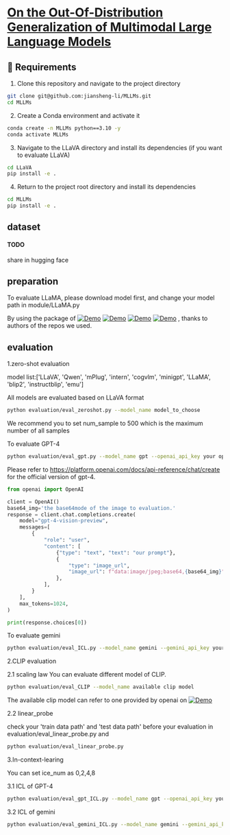# [On the Out-Of-Distribution Generalization of Multimodal Large Language Models](https://arxiv.org/abs/2402.06599)

## 🐙 Requirements

1. Clone this repository and navigate to the project directory
```bash
git clone git@github.com:jiansheng-li/MLLMs.git
cd MLLMs
```

2. Create a Conda environment and activate it

```bash
conda create -n MLLMs python==3.10 -y
conda activate MLLMs
```

3. Navigate to the LLaVA directory and install its dependencies
   (if you want to evaluate LLaVA)
```bash
cd LLaVA
pip install -e .
```

4. Return to the project root directory and install its dependencies

```bash
cd MLLMs
pip install -e .
```


## dataset
#### TODO 
share in hugging face

## preparation

To evaluate LLaMA, please download model first, and change your model path in module/LLaMA.py

By using the package of 
[![Demo](https://img.shields.io/badge/repo-LLaVA-blue)](https://github.com/haotian-liu/LLaVA)
[![Demo](https://img.shields.io/badge/repo-llama-blue)](https://github.com/meta-llama/llama)
[![Demo](https://img.shields.io/badge/repo-minigpt4-blue)](https://github.com/camenduru/minigpt4)
[![Demo](https://img.shields.io/badge/repo-mplug_owl2-blue)](https://github.com/X-PLUG/mPLUG-Owl)
, thanks to authors of the repos we used.

## evaluation
1.zero-shot evaluation

model list:['LLaVA', 'Qwen', 'mPlug', 'intern', 'cogvlm', 'minigpt', 'LLaMA', 'blip2',
                                 'instructblip', 'emu']

All models are evaluated based on LLaVA format

```bash
python evaluation/eval_zeroshot.py --model_name model_to_choose
```

We recommend you to set num_sample to 500 which is the maximum number of all samples

To evaluate GPT-4
```bash
python evaluation/eval_gpt.py --model_name gpt --openai_api_key your openai key
```
Please refer to https://platform.openai.com/docs/api-reference/chat/create for the official version of gpt-4.
```python
from openai import OpenAI

client = OpenAI()
base64_img='the base64mode of the image to evaluation.'
response = client.chat.completions.create(
    model="gpt-4-vision-preview",
    messages=[
        {
            "role": "user",
            "content": [
                {"type": "text", "text": "our prompt"},
                {
                    "type": "image_url",
                    "image_url": f"data:image/jpeg;base64,{base64_img}",
                },
            ],
        }
    ],
    max_tokens=1024,
)

print(response.choices[0])
```

To evaluate gemini
```bash
python evaluation/eval_ICL.py --model_name gemini --gemini_api_key your gemini key
```

2.CLIP evaluation

2.1 scaling law
You can evaluate different model of CLIP.

```bash
python evaluation/eval_CLIP --model_name available clip model
```

The available clip model can refer to one provided by openai on [![Demo](https://img.shields.io/badge/Model-CLIP-blue)](https://github.com/openai/CLIP)

2.2 linear_probe

check your 'train data path' and 'test data path' before your evaluation in evaluation/eval_linear_probe.py
and
```bash
python evaluation/eval_linear_probe.py
```

3.In-context-learing

You can set ice_num as 0,2,4,8

3.1 ICL of GPT-4
```bash
python evaluation/eval_gpt_ICL.py --model_name gpt --openai_api_key your openai key --ice_num 0
```


3.2 ICL of gemini
```bash
python evaluation/eval_gemini_ICL.py --model_name gemini --gemini_api_key your gemini key --ice_num 0
```
